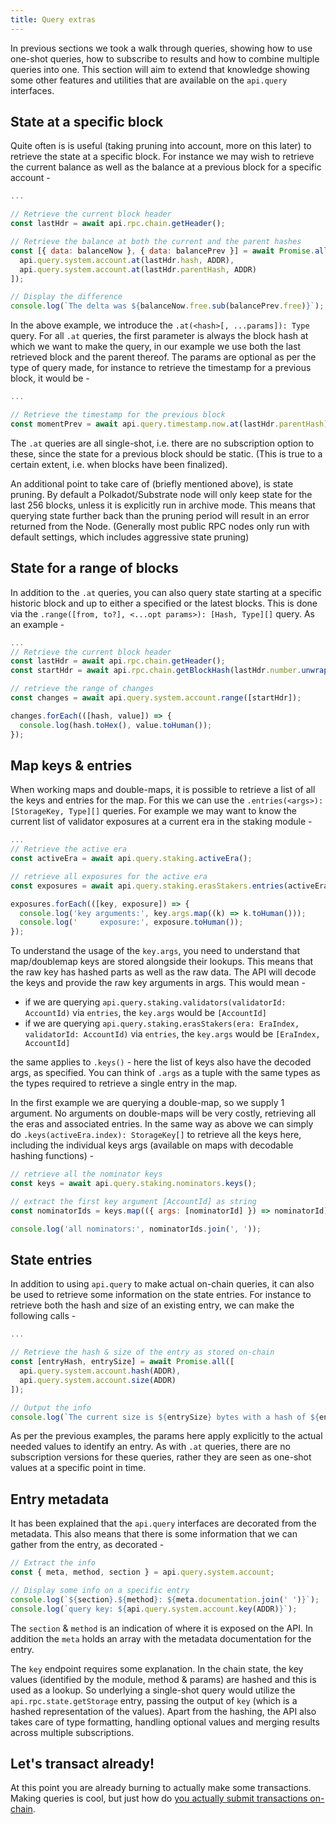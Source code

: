 ```yaml
---
title: Query extras
---
```


In previous sections we took a walk through queries, showing how to use one-shot queries, how to subscribe to results and how to combine multiple queries into one. This section will aim to extend that knowledge showing some other features and utilities that are available on the `api.query` interfaces.

## State at a specific block

Quite often is is useful (taking pruning into account, more on this later) to retrieve the state at a specific block. For instance we may wish to retrieve the current balance as well as the balance at a previous block for a specific account -

```js
...

// Retrieve the current block header
const lastHdr = await api.rpc.chain.getHeader();

// Retrieve the balance at both the current and the parent hashes
const [{ data: balanceNow }, { data: balancePrev }] = await Promise.all([
  api.query.system.account.at(lastHdr.hash, ADDR),
  api.query.system.account.at(lastHdr.parentHash, ADDR)
]);

// Display the difference
console.log(`The delta was ${balanceNow.free.sub(balancePrev.free)}`);
```

In the above example, we introduce the `.at(<hash>[, ...params]): Type` query. For all `.at` queries, the first parameter is always the block hash at which we want to make the query, in our example we use both the last retrieved block and the parent thereof. The params are optional as per the type of query made, for instance to retrieve the timestamp for a previous block, it would be -

```js
...

// Retrieve the timestamp for the previous block
const momentPrev = await api.query.timestamp.now.at(lastHdr.parentHash);
```

The `.at` queries are all single-shot, i.e. there are no subscription option to these, since the state for a previous block should be static. (This is true to a certain extent, i.e. when blocks have been finalized).

An additional point to take care of (briefly mentioned above), is state pruning. By default a Polkadot/Substrate node will only keep state for the last 256 blocks, unless it is explicitly run in archive mode. This means that querying state further back than the pruning period will result in an error returned from the Node. (Generally most public RPC nodes only run with default settings, which includes aggressive state pruning)

## State for a range of blocks

In addition to the `.at` queries, you can also query state starting at a specific historic block and up to either a specified or the latest blocks. This is done via the `.range([from, to?], <...opt params>): [Hash, Type][]` query. As an example -

```js
...
// Retrieve the current block header
const lastHdr = await api.rpc.chain.getHeader();
const startHdr = await api.rpc.chain.getBlockHash(lastHdr.number.unwrap().subn(500));

// retrieve the range of changes
const changes = await api.query.system.account.range([startHdr]);

changes.forEach(([hash, value]) => {
  console.log(hash.toHex(), value.toHuman());
});
```

## Map keys & entries

When working maps and double-maps, it is possible to retrieve a list of all the keys and entries for the map. For this we can use the `.entries(<args>): [StorageKey, Type][]` queries. For example we may want to know the current list of validator exposures at a current era in the staking module -

```js
...
// Retrieve the active era
const activeEra = await api.query.staking.activeEra();

// retrieve all exposures for the active era
const exposures = await api.query.staking.erasStakers.entries(activeEra.index);

exposures.forEach(([key, exposure]) => {
  console.log('key arguments:', key.args.map((k) => k.toHuman()));
  console.log('     exposure:', exposure.toHuman());
});
```

To understand the usage of the `key.args`, you need to understand that map/doublemap keys are stored alongside their lookups. This means that the raw key has hashed parts as well as the raw data. The API will decode the keys and provide the raw key arguments in args. This would mean -

- if we are querying `api.query.staking.validators(validatorId: AccountId)` via `entries`, the `key.args` would be `[AccountId]`
- if we are querying `api.query.staking.erasStakers(era: EraIndex, validatorId: AccountId)` via `entries`, the `key.args` would be `[EraIndex, AccountId]`

the same applies to `.keys()` - here the list of keys also have the decoded args, as specified. You can think of `.args` as a tuple with the same types as the types required to retrieve a single entry in the map.

In the first example we are querying a double-map, so we supply 1 argument. No arguments on double-maps will be very costly, retrieving all the eras and associated entries. In the same way as above we can simply do `.keys(activeEra.index): StorageKey[]` to retrieve all the keys here, including the individual keys args (available on maps with decodable hashing functions) -

```js
// retrieve all the nominator keys
const keys = await api.query.staking.nominators.keys();

// extract the first key argument [AccountId] as string
const nominatorIds = keys.map(({ args: [nominatorId] }) => nominatorId);

console.log('all nominators:', nominatorIds.join(', '));
```

## State entries

In addition to using `api.query` to make actual on-chain queries, it can also be used to retrieve some information on the state entries. For instance to retrieve both the hash and size of an existing entry, we can make the following calls -

```js
...

// Retrieve the hash & size of the entry as stored on-chain
const [entryHash, entrySize] = await Promise.all([
  api.query.system.account.hash(ADDR),
  api.query.system.account.size(ADDR)
]);

// Output the info
console.log(`The current size is ${entrySize} bytes with a hash of ${entryHash}`);
```

As per the previous examples, the params here apply explicitly to the actual needed values to identify an entry. As with `.at` queries, there are no subscription versions for these queries, rather they are seen as one-shot values at a specific point in time.

## Entry metadata

It has been explained that the `api.query` interfaces are decorated from the metadata. This also means that there is some information that we can gather from the entry, as decorated -

```js
// Extract the info
const { meta, method, section } = api.query.system.account;

// Display some info on a specific entry
console.log(`${section}.${method}: ${meta.documentation.join(' ')}`);
console.log(`query key: ${api.query.system.account.key(ADDR)}`);
```

The `section` & `method` is an indication of where it is exposed on the API. In addition the `meta` holds an array with the metadata documentation for the entry.

The `key` endpoint requires some explanation. In the chain state, the key values (identified by the module, method & params) are hashed and this is used as a lookup. So underlying a single-shot query would utilize the `api.rpc.state.getStorage` entry, passing the output of `key` (which is a hashed representation of the values). Apart from the hashing, the API also takes care of type formatting, handling optional values and merging results across multiple subscriptions.

## Let's transact already!

At this point you are already burning to actually make some transactions. Making queries is cool, but just how do [you actually submit transactions on-chain](api.tx.md).
